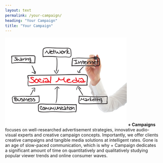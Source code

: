 ```yaml
---
layout: text
permalink: /your-campaign/
heading: "Your Campaign"
title: "Your Campaign"
---
```


<p>
	<img src="/images/detail/map.jpg" class="inline-right" style="margin-bottom: 0px;" />
	<b>+ Campaigns</b> focuses on well-researched advertisement strategies, innovative audio-visual experts and creative campaign concepts. Importantly, we offer clients creative campaigns and tangible media solutions at intelligent rates. Gone is an age of slow-paced communication, which is why + Campaign dedicates a significant amount of time on quantitatively and qualitatively studying popular viewer trends and online consumer waves. 
</p>
